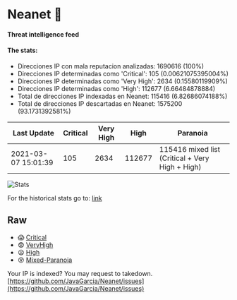 # Neanet :hocho:
#### Threat intelligence feed
#### The stats:

- Direcciones IP con mala reputacion analizadas: 1690616 (100%)
- Direcciones IP determinadas como 'Critical':  105 (0.00621075395004%)
- Direcciones IP determinadas como 'Very High':  2634 (0.15580119909%)
- Direcciones IP determinadas como 'High':  112677 (6.66484878884)
- Total de direcciones IP indexadas en Neanet:  115416 (6.82686074188%)
- Total de direcciones IP descartadas en Neanet:  1575200 (93.1731392581%)

| Last Update | Critical | Very High | High | Paranoia |
| --- | --- | --- | --- | --- |
| 2021-03-07 15:01:39 | 105 | 2634 | 112677 | 115416 mixed list (Critical + Very High + High)|

![Stats](https://docs.google.com/spreadsheets/d/e/2PACX-1vSnaNMIXVabIpDJjufMlzH7poXnshF3mgd8Is1g9ytUEzVsP5my4Trn8f-xkoLLQ38xpL3HtmUexLo6/pubchart?oid=501124687&format=image)

For the historical stats go to: [link](/stats.csv)
## Raw
- :scream: [Critical](https://raw.githubusercontent.com/JavaGarcia/Neanet/master/blacklists/neanet_critical.txt)
- :fearful: [VeryHigh](https://raw.githubusercontent.com/JavaGarcia/Neanet/master/blacklists/neanet_veryHigh.txtt)
- :frowning: [High](https://raw.githubusercontent.com/JavaGarcia/Neanet/master/blacklists/neanet_high.txt)
- :dizzy_face: [Mixed-Paranoia](https://raw.githubusercontent.com/JavaGarcia/Neanet/master/blacklists/neanet_all.txt)


Your IP is indexed? You may request to takedown. [https://github.com/JavaGarcia/Neanet/issues](https://github.com/JavaGarcia/Neanet/issues)





















































































































































































































































































































































































































































































































































































































































































































































































































































































































































































































































































































































































































































































































































































































































































































































































































































































































































































































































































































































































































































































































































































































































































































































































































































































































































































































































































































































































































































































































































































































































































































































































































































































































































































































































































































































































































































































































































































































































































































































































































































































































































































































































































































































































































































































































































































































































































































































































































































































